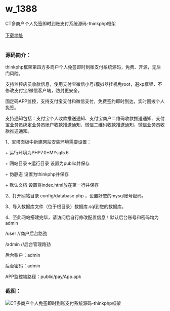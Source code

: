# w_1388
CT多商户个人免签即时到账支付系统源码-thinkphp框架
<br/></br>
[下载地址](https://www.uuid2.com/1388.html "下载地址")
<br/></br>
<h3>源码简介：</h3>
<p>thinkphp框架第四方多商户个人免签即时到账支付系统源码，免费、开源，无后门风险。<p>
<p>支持监控店员收款信息，使用支付宝微信小号/模拟器挂机免root，避xp框架，不修改支付宝/微信客户端，防封更安全。<p>
<p>固定码APP监控，支持支付宝支付和微信支付，免费签约即时到达，实时回拨个人免签。<p>
<p>支持通知包括：支付宝个人收款推送通知、支付宝商户二维码收款推送通知、支付宝业务员绑定业务员账户收款推送通知、微信二维码收款推送通知、微信业务员收款推送通知。<p>
<p>1、宝塔面板中新建网站安装环境需要设置：<p>
<p>+ 运行环境为PHP7.0+MYsql5.6<p>
<p>+ 网站目录->运行目录 设置为public并保存<p>
<p>+ 伪静态 设置为thinkphp并保存<p>
<p>+ 默认文档 设置将index.html放在第一行并保存<p>
<p>2、打开网站目录 config/database.php ，设置好您的mysql账号密码。<p>
<p>3、导入数据库文件（位于根目录）数据库.sql到您的数据库。<p>
<p>4、至此网站搭建完毕，请访问后自行修改配置信息！默认后台账号和密码均为admin<p>
<p>/user          //商户后台路劲<p>
<p>/admin         //后台管理路劲<p>
<p>后台账户：admin<p>
<p>后台密码：admin<p>
<p>APP监控端路径：public/pay/App.apk<p>
<h3>截图：</h3>
<img src="https://www.uuid2.com/wp-content/uploads/img/202108/447f1ea968.png" alt="CT多商户个人免签即时到账支付系统源码-thinkphp框架">
